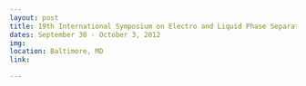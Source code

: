 ```yaml
---
layout: post
title: 19th International Symposium on Electro and Liquid Phase Separation Technologies
dates: September 30 - October 3, 2012
img: 
location: Baltimore, MD
link: 

---
```

